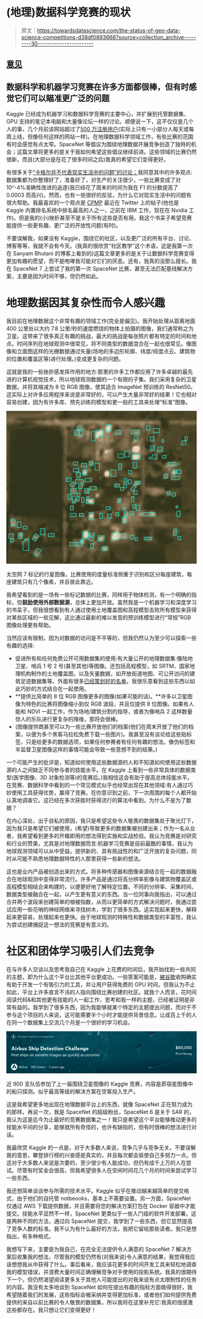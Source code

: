 # (地理)数据科学竞赛的现状

> 原文：<https://towardsdatascience.com/the-status-of-geo-data-science-competitions-d38df0893668?source=collection_archive---------30----------------------->

## [意见](https://towardsdatascience.com/tagged/opinion)

## 数据科学和机器学习竞赛在许多方面都很棒，但有时感觉它们可以瞄准更广泛的问题

Kaggle 已经成为机器学习和数据科学竞赛的主要中心，并扩展到托管数据集、GPU 支持的笔记本电脑和大量像论坛一样的讨论。顺便说一下，这不仅仅是几个人的事，几个月前该网站超过了[500 万注册用户](https://www.kaggle.com/general/164795)(实际上只有一小部分人每天或每周上线，但像任何这样的网站一样)。在地理数据科学领域工作，有些比赛的范围有时会感觉有点太窄。SpaceNet 等倡议为围绕地理数据开展竞争创造了独特的机会；这篇文章将更多的是关于我如何希望这些倡议继续前进。这些领域的比赛仍然很新，而且(大部分是在花了很多时间之后)我真的希望它们变得更好。

有很多关于[“卡格尔并不代表现实生活中的问题”的讨论；](https://www.quora.com/How-similar-are-Kaggle-competitions-to-what-data-scientists-do)我同意其中的许多观点:数据集都为你整理好了，准备好了，对生产的关注很少，一些比赛变成了对 10^-4%准确性改进的追逐(我已经花了周末的时间为我在 F1 的分数提高了 0.0003 而高兴)。然而，也有一些很好的反驳，为什么它对现实生活中的问题有很大帮助。我最喜欢的一个观点是 [CPMP](https://twitter.com/JFPuget) 最近在 Twitter 上的帖子(他也是 Kaggle 内置排名系统中排名最高的人之一，之前在 IBM 工作，现在在 Nvidia 工作)。但是我的(小)挫折甚至不是关于所有这些是否有用。我这个书呆子希望竞赛能提供一些更有趣、更广泛的开放性问题(有时)。

不要误解我，如果没有 Kaggle，围绕它的社区，以及更广泛的所有平台、讨论、博客等等，我就不会有今天。(我真的很欣赏“社区教学”这个术语，这是我第一次在 Sanyam Bhutani 的博客上看到的)这篇文章更多的是关于让数据科学竞赛变得更加有趣的愿望，而不是咆哮我可能对它们的厌恶。还有，我真的没那么擅长。我在 SpaceNet 7 上尝试了我的第一次 SpaceNet 比赛，甚至无法匹配基线解决方案，主要是因为时间不够，但仍然如此。

# 地理数据因其复杂性而令人感兴趣

我目前在地理数据这个非常有趣的领域工作(完全是偏见)。我开始处理从距离地面 400 公里处以大约 7.8 公里/秒的速度燃烧的物体上拍摄的图像，我们通常称之为卫星。这带来了很多真正有趣的挑战，最大的挑战是每张照片都有特定的时间和地点。时间序列在地球观测中很常见，将不同类型的数据混合在一起也很常见。像图像和立面图这样的光栅数据通过矢量(场地的多边形轮廓、纬度/经度点云、建筑物的位置和覆盖区等)进行处理。)变成更复杂的问题。

这就是我的一些挫折感发挥作用的地方:那里的许多工作都应用了许多卓越的最先进的计算机视觉技术，所以地球观测数据的一个有限的子集。我们采用复杂的卫星数据，并将其缩减为 8 位 RGB 图像，使其适合 ImageNet 预训练的 ResNet50。这实际上对许多应用程序来说是非常好的，可以产生大量非常好的结果！它也相对容易创建，因为有许多库、预先训练的模型和更一般的工具来处理“标准”图像。

![](img/9b06c1fb3314f071c108fec3320d7ac7.png)

太空网 7 标记的行星图像。比赛使用的度量标准侧重于识别和区分每座建筑，每座建筑只有几个像素，并且彼此靠近。

我希望看到的是一场有一些标记数据的比赛，同样用于物体检测，有一个明确的指标，但**鼓励使用外部数据源**，总体上更加开放。虽然我是一个机器学习和深度学习的书呆子，但我很想看到有人通过使用土地覆盖图和高程模型击败所有模型来获得对某些区域的一些见解，这比通过最新的难以发音的预训练模型进行“常规”RGB 图像处理更有帮助。

当然应该有限制，因为对数据的访问是不平等的，但我仍然认为至少可以探索一些有趣的选择:

*   促进所有和任何免费公开可用数据集的使用:有大量公开的地理数据集:像陆地卫星、哨兵 1 号 2 号(甚至其他)等图像。还包括高程模型，如 SRTM、国家地理机构制作的土地覆盖图，以及矢量数据，如开放街道地图、可公开访问的建筑足迹数据集等。外面有很多[已经策划好的名单](https://github.com/chrieke/awesome-satellite-imagery-datasets)。我很乐意看到这些东西以如此巧妙的方式结合在一起使用。
*   **提供比简单的 8 位 RGB 图像更多的图像(如果可能的话)。**许多以卫星图像为特色的比赛将图像缩小到仅 RGB 波段，并且仅提供 8 位图像。如果有人能和 NDVI 一起工作，作为场地/建筑分割的指导，或者为像哨兵 2 这样数量惊人的乐队进行更复杂的降维，那将会很棒。
*   (图像提供商甚至可以为一些比赛开放他们的档案(他们在周末开放了他们的档案，以便为多个黑客马拉松免费下载一些图片)。我甚至没有谈论给这些贴标签，只是给更多的数据选项，如果任何参赛者有任何有趣的想法。像伪标签和半监督卫星图像这样的事情可能会导致一些意想不到的结果。)

一个可能产生的批评是，知道如何使用这些数据源的人和不知道如何使用这些数据源的人之间缺乏不同参与者的技能水平。在 Kaggle 上看到一些非常具体的数据类型(医学图像、3D 对象检测等)的竞赛后。)我相信这会有助于提高总体技能水平。在竞赛、数据科学中看到的一个常见模式似乎也经常出现在其他领域:有人通过巧妙使用工具获得优势，赢得了竞赛。在你意识到之前，下一次周围的每个人都开始认真地调查它。这已经在多次获胜时获得流行的算法中看到。为什么不是为了数据？

在内心深处，出于自私的原因，我只是希望这些令人敬畏的数据集处于聚光灯下，因为我只是希望它们被使用，(希望)导致更多的数据集被创建出来；作为一名从业者，我希望看到更多的开箱即用的想法得到实施和实战检验。我认为竞赛是对研究和行业的赞美，尤其是对地理数据而言:机器学习竞赛是目前最酷的事情，我认为地球观测领域可以从中受益。提供新的、具有挑战性的和广泛开放的复杂问题，同时从可能不熟悉地理数据特性的人那里获得一些新的想法。

这也是业内产品被创造出来的方式。将多种传感器和图像来源结合在一起的数据融合在地球观测中变得非常流行。许多产品是通过将高分辨率影像与建筑物覆盖区或高程模型相结合来构建的，以便更好地了解特定位置。不同的分辨率、采集时间、数据类型被融合在一起，以产生更有意义的东西。当一位同事向我指出，可以通过合并两个波段来创建简单的植被指数，从而以更简单的方式解决问题时，我通过尝试应用一些花哨的神经网络来寻找树木，学到了很多东西。这实现起来更快，解释起来更容易，处理起来也更快。由于地球观测的特殊性和数据类型的丰富性，我认为尝试创建捕捉这一想法的竞赛是有意义的。

# 社区和团体学习吸引人们去竞争

在与许多人交谈以及思考我自己在 Kaggle 上花费的时间后，我开始找到一些共同的主题，即为什么这个平台比其他平台更成功。一些答案可能是，[被谷歌](https://techcrunch.com/2017/03/07/google-is-acquiring-data-science-community-kaggle/)收购确实有助于开发一个有吸引力的工具，并让用户获得免费的 GPU 时间。但我认为不止如此，平台上许多直言不讳的人指向围绕比赛创建的社区。就我个人而言，花时间阅读代码&和其他更有技能的人一起工作，思考和我一样的主题，已经被证明是非常有益的。我学到了很多东西，因为我能够就某个特定的主题提出问题，而对于不参与这个项目的人来说，这可能需要半个小时才能提供背景信息。让成百上千的人在同一个数据集上交流几个月是一个很好的学习机会。

![](img/f8fc5aa81b9cc83329fe335a47a063a9.png)

近 900 支队伍参加了上一届围绕卫星图像的 Kaggle 竞赛，内容是昴宿星图像中的船只探测。似乎最高等级的解决方案在空客投入生产。

这是我希望更多地出现在地理数据平台上的东西，就像 SpaceNet 正在努力成为的那样。再说一次，我是 SpaceNet 的超级粉丝，SpaceNet 6 是关于 SAR 的，我认为这是迄今为止最好的竞赛数据集之一！我只是希望这个平台能够推动更多的技能水平间的分享，能够就所有奇怪的，也许有缺陷的，但有时很棒的想法进行对话。

我最欣赏 Kaggle 的一点是，对于大多数人来说，竞争几乎与竞争无关。不要误解我的意思，攀登排行榜的兴奋感是真实的，并且每次都会驱使自己多努力一点。但这对于大多数人来说是次要的，至少很少有人能成功，但仍有成千上万的人在尝试。尽管有时奖金会很高，但我希望很多人在空闲时间花几个月的时间来尝试学习一些东西。

我还想简单谈谈参与所需的技术水平。Kaggle 似乎在推动越来越简单的提交格式，由于他们的自托管 notbeooks，基本上不需要设置。另一方面，SpaceNet 仅通过 AWS 下载提供数据，并且需要将您的解决方案打包在 Docker 容器中才能提交。技能水平显然不一样，SpaceNet 更类似于一些入门级的软件开发部署。这是两种不同的方法，通过向 SpaceNet 提交，我学到了一些东西，但它显然提高了竞争人数的标准。我不认为有什么最好的方法，我把它留给那些读者。我只是想指出，有多种格式。

我想写下来，主要是为我自己，在完全无法提供令人满意的 SpaceNet 7 解决方案后收集我的想法，尽管我的模型仍然有(对我来说)令人满意的结果，我觉得我应该想想我从中获得了什么。事后看来，我应该花更多的时间开发工具来轻松地调查我的模型错误，并浪费大量时间正确理解竞争对手使用的投影系统。我真的很期待下一个，但仍然渴望阅读更多关于其他人可能提出的对我来说有点太限制性的任务的内容。我没有太多地谈到 SpaceNet 如何在提出有趣的指标方面做得很好，我希望随着我们的发展，这些指标会被采纳并变得更加标准，或者他们如何提供免费提供的来自以前比赛的令人敬畏的数据集，所以我将在这里补充它:我真的很感激这些都存在。我只想让它们变得更好！